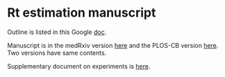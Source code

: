 # Rt estimation manuscript

Outline is listed in this Google [doc](https://docs.google.com/document/d/1xVQTxRtHYJnZgQf2WvNqBjgfDUUcroo0ZwEyAwwVtKs/edit#heading=h.g4v79qllfum3).

Manuscript is in the medRxiv version [here](medRxiv_version.pdf) and the PLOS-CB version [here](PLoS_CB_version.pdf). Two versions have same contents. 

Supplementary document on experiments is [here](src/supp.pdf).
